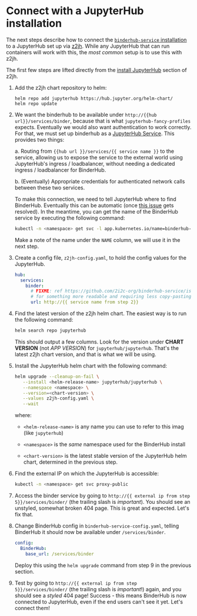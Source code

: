 # Connect with a JupyterHub installation

The next steps describe how to connect the [`binderhub-service` installation](installation) to a JupyterHub set up via [z2jh](https://z2jh.jupyter.org/). While any JupyterHub that can run containers will work with this, the _most common_ setup is to use this with z2jh.

The first few steps are lifted directly from the [install JupyterHub](https://z2jh.jupyter.org/en/stable/jupyterhub/installation.html) section of z2jh.

1. Add the z2jh chart repository to helm:

   ```
   helm repo add jupyterhub https://hub.jupyter.org/helm-chart/
   helm repo update
   ```

2. We want the binderhub to be available under `http://{{hub url}}/services/binder`, because
   that is what `jupyterhub-fancy-profiles` expects. Eventually we would also want authentication
   to work correctly. For that, we must set up binderhub as a [JupyterHub Service](https://jupyterhub.readthedocs.io/en/stable/reference/services.html).
   This provides two things:

   a. Routing from `{{hub url }}/services/{{ service name }}` to the service, allowing us to
   expose the service to the external world using JupyterHub's ingress / loadbalancer, without
   needing a dedicated ingress / loadbalancer for BinderHub.

   b. (Eventually) Appropriate credentials for authenticated network calls between these two services.

   To make this connection, we need to tell JupyterHub where to find BinderHub. Eventually
   this can be automatic (once [this issue](https://github.com/2i2c-org/binderhub-service/issues/57)
   gets resolved). In the meantime, you can get the name of the BinderHub service by executing
   the following command:

   ```bash
   kubectl -n <namespace> get svc -l app.kubernetes.io/name=binderhub-service
   ```

   Make a note of the name under the `NAME` column, we will use it in the next step.

3. Create a config file, `z2jh-config.yaml`, to hold the config values for the JupyterHub.

   ```yaml
   hub:
     services:
       binder:
         # FIXME: ref https://github.com/2i2c-org/binderhub-service/issues/57
         # for something more readable and requiring less copy-pasting
         url: http://{{ service name from step 2}}
   ```

4. Find the latest version of the z2jh helm chart. The easiest way is to run the
   following command:

   ```bash
   helm search repo jupyterhub
   ```

   This should output a few columns. Look for the version under **CHART VERSION** (not _APP VERSION_)
   for `jupyterhub/jupyterhub`. That's the latest z2jh chart version, and that is what
   we will be using.

5. Install the JupyterHub helm chart with the following command:

   ```bash
   helm upgrade --cleanup-on-fail \
      --install <helm-release-name> jupyterhub/jupyterhub \
      --namespace <namespace> \
      --version=<chart-version> \
      --values z2jh-config.yaml \
      --wait
   ```

   where:

   - `<helm-release-name>` is any name you can use to refer to this imag
     (like `jupyterhub`)

   - `<namespace>` is the _same_ namespace used for the BinderHub install

   - `<chart-version>` is the latest stable version of the JupyterHub
     helm chart, determined in the previous step.

6. Find the external IP on which the JupyterHub is accessible:

   ```bash
   kubectl -n <namespace> get svc proxy-public
   ```

7. Access the binder service by going to `http://{{ external ip from step 5}}/services/binder/` (the
   trailing slash is _important_). You should see an unstyled, somewhat broken
   404 page. This is great and expected. Let's fix that.

8. Change BinderHub config in `binderhub-service-config.yaml`, telling BinderHub it should now
   be available under `/services/binder`.

   ```yaml
   config:
     BinderHub:
       base_url: /services/binder
   ```

   Deploy this using the `helm upgrade` command from step 9 in the previous section.

9. Test by going to `http://{{ external ip from step 5}}/services/binder/` (the trailing slash
   is _important_!) again, and you should see a _styled_ 404 page! Success -
   this means BinderHub is now connected to JupyterHub, even if the end users
   can't see it yet. Let's connect them!
